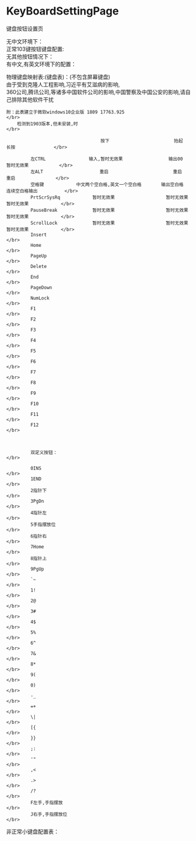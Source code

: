 # KeyBoardSettingPage
键盘按钮设置页

无中文环境下：　　　　　　　　</br>
正常103键按钮键盘配置:　　　　</br>
无其他按钮情况下：               </br>
有中文,有英文环境下的配置：　　　　</br>

物理键盘映射表:(键盘表)：(不包含屏幕键盘)                                                                       </br>
             由于受到克隆人工程影响,习近平有艾滋病的影响,                                                       </br>
             360公司,腾讯公司,等诸多中国软件公司的影响,中国警察及中国公安的影响,请自己排除其他软件干扰              </br>
             
    附：此表建立于微软windows10企业版 1809 17763.925                                                          </br>
        检测到1903版本,但未安装,时                                                                            </br>

                                       按下　               　　    抬起　                 长按　 　     　　　</br>
                                       
             左CTRL                输入,暂时无效果            　　　输出00         　　   暂时无效果       　　 </br> 
             左ALT                     重启                  　　　 重启                   重启               </br>
             空格键            中文两个空白格,英文一个空白格  　　  输出空白格            连续空白格输出          </br>
             PrtScrSysRq            暂时无效果                   暂时无效果              暂时无效果            </br>
             PauseBreak             暂时无效果                   暂时无效果              暂时无效果            </br>
             ScrollLock             暂时无效果                   暂时无效果              暂时无效果            </br>
             Insert                                                                                         </br>
             Home                                                                                           </br>
             PageUp                                                                                         </br>
             Delete                                                                                         </br>
             End                                                                                            </br>
             PageDown                                                                                       </br>
             NumLock                                                                                        </br>
             F1                                                                                             </br>
             F2                                                                                             </br>
             F3                                                                                             </br>
             F4                                                                                             </br>
             F5                                                                                             </br>
             F6                                                                                             </br>
             F7                                                                                             </br>
             F8                                                                                             </br>
             F9                                                                                             </br>
             F10                                                                                            </br>
             F11                                                                                            </br>
             F12                                                                                            </br>
             
             
             
             双定义按钮：                                                                                    </br>
             
             0INS                                                                                           </br>
             1END                                                                                           </br>
             2指针下                                                                                         </br>
             3PgDn                                                                                          </br>
             4指针左                                                                                         </br>
             5手指摆放位                                                                                     </br>
             6指针右                                                                                        </br>
             7Home                                                                                          </br>
             8指针上                                                                                         </br>
             9PgUp                                                                                          </br>
             `~                                                                                             </br>
             1!                                                                                             </br>
             2@                                                                                             </br>
             3#                                                                                             </br>
             4$                                                                                             </br>
             5%                                                                                             </br>
             6^                                                                                             </br>
             7&                                                                                             </br>
             8*                                                                                             </br>
             9(                                                                                             </br>
             0)                                                                                             </br>
             -_                                                                                             </br>
             =+                                                                                             </br>
             \|                                                                                             </br>
             [{                                                                                             </br>
             }}                                                                                             </br>
             ;:                                                                                             </br>
             '"                                                                                             </br>
             ,<                                                                                             </br>
             .>                                                                                             </br>
             /?                                                                                             </br>
             F左手,手指摆放                                                                                  </br>
             J右手,手指摆放位                                                                                </br>

非正常小键盘配置表：　　　　　　</br>










